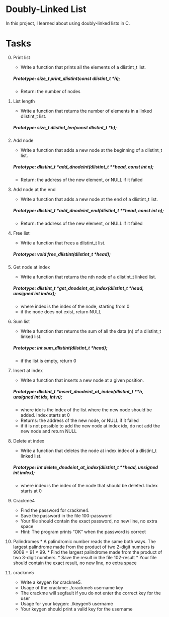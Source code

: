 # Doubly-Linked List
In this project, I learned about using doubly-linked lists in C.

# Tasks
0. Print list
    * Write a function that prints all the elements of a dlistint_t list.
    #####   Prototype: size_t print_dlistint(const dlistint_t *h);
    * Return: the number of nodes
 
1. List length
    * Write a function that returns the number of elements in a linked dlistint_t list.
    ##### Prototype: size_t dlistint_len(const dlistint_t *h);

2. Add node
    * Write a function that adds a new node at the beginning of a dlistint_t list.
    #####  Prototype: dlistint_t *add_dnodeint(dlistint_t **head, const int n);
    * Return: the address of the new element, or NULL if it failed

3. Add node at the end
    * Write a function that adds a new node at the end of a dlistint_t list.
     ##### Prototype: dlistint_t *add_dnodeint_end(dlistint_t **head, const int n);
    * Return: the address of the new element, or NULL if it failed

4. Free list
    * Write a function that frees a dlistint_t list.
     ##### Prototype: void free_dlistint(dlistint_t *head);
  
 5. Get node at index
    * Write a function that returns the nth node of a dlistint_t linked list.
     ##### Prototype: dlistint_t *get_dnodeint_at_index(dlistint_t *head, unsigned int index);
    * where index is the index of the node, starting from 0
    * if the node does not exist, return NULL

6. Sum list
    * Write a function that returns the sum of all the data (n) of a dlistint_t linked list.
    ##### Prototype: int sum_dlistint(dlistint_t *head);
    * if the list is empty, return 0

7. Insert at index
    * Write a function that inserts a new node at a given position.
    ##### Prototype: dlistint_t *insert_dnodeint_at_index(dlistint_t **h, unsigned int idx, int n);
    * where idx is the index of the list where the new node should be added. Index starts at 0
    * Returns: the address of the new node, or NULL if it failed
    * if it is not possible to add the new node at index idx, do not add the new node and return NULL

8. Delete at index
    * Write a function that deletes the node at index index of a dlistint_t linked list.
     ##### Prototype: int delete_dnodeint_at_index(dlistint_t **head, unsigned int index);
    * where index is the index of the node that should be deleted. Index starts at 0
    
 9. Crackme4
    * Find the password for crackme4.
    * Save the password in the file 100-password
    * Your file should contain the exact password, no new line, no extra space
    * Hint: The program prints “OK” when the password is correct
    
 10. Palindromes
    * A palindromic number reads the same both ways. The largest palindrome made from the product of two 2-digit numbers is 9009 = 91 × 99.
    * Find the largest palindrome made from the product of two 3-digit numbers.
    * Save the result in the file 102-result
    * Your file should contain the exact result, no new line, no extra space

11. crackme5
    * Write a keygen for crackme5.
    * Usage of the crackme: ./crackme5 username key
    * The crackme will segfault if you do not enter the correct key for the user
    * Usage for your keygen: ./keygen5 username
    * Your keygen should print a valid key for the username
